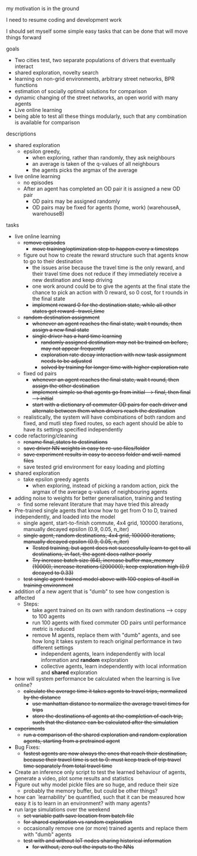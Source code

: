 my motivation is in the ground

I need to resume coding and development work

I should set myself some simple easy tasks that can be done that will move things forward



goals

- Two cities test, two separate populations of drivers that eventually interact
- shared exploration, novelty search
- learning on non-grid environments, arbitrary street networks, BPR functions
- estimation of socially optimal solutions for comparison
- dynamic changing of the street networks, an open world with many agents 
- Live online learning
- being able to test all these things modularly, such that any combination is available for comparison



descriptions

- shared exploration
  - epsilon greedy, 
    - when exploring, rather than randomly, they ask neighbours
    - an average is taken of the q-values of all neighbours
    - the agents picks the argmax of the average
- live online learning
  - no episodes
  - After an agent has completed an OD pair it is assigned a new OD pair
    - OD pairs may be assigned randomly
    - OD pairs may be fixed for agents (home, work) (warehouseA, warehouseB)



tasks

- live online learning
  - ~~remove episodes~~
    - ~~move training/optimization step to happen every x timesteps~~
  - figure out how to create the reward structure such that agents know to go to their destination
    - the issues arise because the travel time is the only reward, and their travel time does not reduce if they immediately receive a new destination and keep driving
    - one work around could be to give the agents at the final state the chance to pick an action with 0 reward, so 0 cost, for t rounds in the final state
    - ~~implement reward 0 for the destination state, while all other states get reward -travel_time~~
  - ~~random destination assignment~~
    - ~~whenever an agent reaches the final state, wait t rounds, then assign a new final state~~
    - ~~single driver has a hard time learning~~
      - ~~randomly assigned destination may not be trained on before, may not appear frequently~~
      - ~~exploration rate decay interaction with new task assignment needs to be adjusted~~
      - ~~solved by training for longer time with higher exploration rate~~
  - fixed od pairs
    - ~~whenever an agent reaches the final state, wait t round, then assign the other destination~~
    - ~~implement simple so that agents go from initial --> final, then final --> initial~~
    - ~~start with a dictionary of commuter OD pairs for each driver and alternate between them when drivers reach the destination~~
  - realistically, the system will have combinations of both random and fixed, and mutli step fixed routes, so each agent should be able to have its settings specified independently
- code refactoring/cleaning
  - ~~rename final_states to destinations~~
  - ~~save driver NN weights in easy to re-use files/folder~~
  - ~~save experiment results in easy to access folder and well-named files~~
  - save tested grid environment for easy loading and plotting
- shared exploration
  - take epsilon greedy agents
    - when exploring, instead of picking a random action, pick the argmax of the average q-values of neighbouring agents
- adding noise to weights for better generalisation, training and testing
  - find some relevant literature that may have tried this already
- Pre-trained single agents that know how to get from O to D, trained independently, and loaded into the model
  - single agent, start-to-finish commute, 4x4 grid, 100000 iterations, manually decayed epsilon (0.9, 0.05, n_iter)
  - ~~single agent, random destinations, 4x4 grid, 100000 iterations, manually decayed epsilon (0.9, 0.05, n_iter)~~
    - ~~Tested training, but agent does not successfully learn to get to all destinations, in fact, the agent does rather poorly~~
    - ~~Try increase batch size (64), increase buffer max_memory (10000), increase iterations (200000), keep exploration high (0.9 decayed to 0.33)~~
  - ~~test single agent trained model above with 100 copies of itself in training environment~~
- addition of a new agent that is "dumb" to see how congestion is affected
  - Steps:
    - take agent trained on its own with random destinations --> copy to 100 agents
    - run 100 agents with fixed commuter OD pairs until performance metric is reduced
    - remove M agents, replace them with "dumb" agents, and see how long it takes system to reach original performance in two different settings
      - independent agents, learn independently with local information and **random** exploration
      - collective agents, learn independently with local information and **shared** exploration
- how will system performance be calculated when the learning is live online?
  - ~~calculate the average time it takes agents to travel trips, normalized by the distance~~
    - ~~use manhattan distance to normalize the average travel times for trips~~
    - ~~store the destinations of agents at the completion of each trip, such that the distance can be calculated after the simulation~~
- ~~experiments~~
  - ~~run a comparison of the shared exploration and random exploration agents, starting from a pretrained agent~~
- Bug Fixes:
  - ~~fastest agents are now always the ones that reach their destination, because their travel time is set to 0: must keep track of trip travel time separately from total travel time~~
- Create an inference only script to test the learned behaviour of agents, generate a video, plot some results and statistics
- Figure out why model pickle files are so huge, and reduce their size
  - probably the memory buffer, but could be other things?
- how can `learnability' be quantified, such that it can be measured how easy it is to learn in an environment? with many agents?
- run large simulations over the weekend
  - ~~set variable path save location from batch file~~
  - ~~for shared exploration vs random exploration~~
  - occasionally remove one (or more) trained agents and replace them with "dumb" agents
  - ~~test with and without IoT nodes sharing historical information~~
    - ~~for without, zero out the inputs to the NNs~~ 